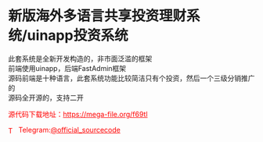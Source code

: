 # 新版海外多语言共享投资理财系统/uinapp投资系统

此套系统是全新开发构造的，非市面泛滥的框架<br>前端使用uinapp，后端FastAdmin框架<br>源码前端是十种语言，此套系统功能比较简洁只有个投资，然后一个三级分销推广的<br>源码全开源的，支持二开<br>


<p style="color: red;">源代码下载地址：<a href="https://mega-file.org/f69tl" style="color: red;">https://mega-file.org/f69tl</a></p><p style="color: red;"><img src="https://cdn-icons-png.flaticon.com/512/2111/2111646.png" alt="Telegram Icon" style="width: 16px; vertical-align: middle; margin-right: 5px;">Telegram:<a href="https://t.me/official_sourcecode" style="color: red;">@official_sourcecode</a></p>